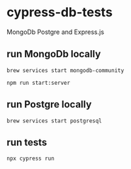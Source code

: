 # cypress-db-tests
MongoDb Postgre and Express.js

## run MongoDb locally 
`brew services start mongodb-community`

`npm run start:server`

## run Postgre locally
`brew services start postgresql`

## run tests
`npx cypress run`
